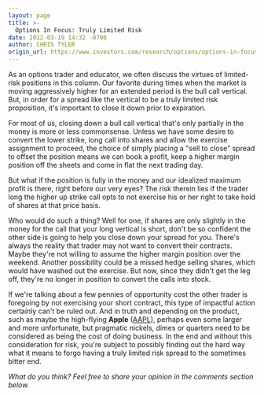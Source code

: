 ```yaml
---
layout: page
title: >-
  Options In Focus: Truly Limited Risk
date: 2012-03-19 14:32 -0700
author: CHRIS TYLER
origin_url: https://www.investors.com/research/options/options-in-focus-truly-limited-risk/
---
```






As an options trader and educator, we often discuss the virtues of limited-risk positions in this column. Our favorite during times when the market is moving aggressively higher for an extended period is the bull call vertical. But, in order for a spread like the vertical to be a truly limited risk proposition, it's important to close it down prior to expiration.

  

For most of us, closing down a bull call vertical that's only partially in the money is more or less commonsense. Unless we have some desire to convert the lower strike, long call into shares and allow the exercise assignment to proceed, the choice of simply placing a "sell to close" spread to offset the position means we can book a profit, keep a higher margin position off the sheets and come in flat the next trading day.

  

But what if the position is fully in the money and our idealized maximum profit is there, right before our very eyes? The risk therein lies if the trader long the higher up strike call opts to not exercise his or her right to take hold of shares at that price basis.

  

Who would do such a thing? Well for one, if shares are only slightly in the money for the call that your long vertical is short, don't be so confident the other side is going to help you close down your spread for you. There's always the reality that trader may not want to convert their contracts. Maybe they're not willing to assume the higher margin position over the weekend. Another possibility could be a missed hedge selling shares, which would have washed out the exercise. But now, since they didn't get the leg off, they're no longer in position to convert the calls into stock.

  

If we're talking about a few pennies of opportunity cost the other trader is foregoing by not exercising your short contract, this type of impactful action certainly can't be ruled out. And in truth and depending on the product, such as maybe the high-flying **Apple** ([AAPL](https://research.investors.com/quote.aspx?symbol=AAPL)), perhaps even some larger and more unfortunate, but pragmatic nickels, dimes or quarters need to be considered as being the cost of doing business. In the end and without this consideration for risk, you're subject to possibly finding out the hard way what it means to forgo having a truly limited risk spread to the sometimes bitter end.

  

*What do you think? Feel free to share your opinion in the comments section below.*




